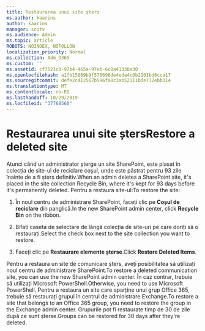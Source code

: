 ```yaml
---
title: Restaurarea unui site șters
ms.author: kaarins
author: kaarins
manager: scotv
ms.audience: Admin
ms.topic: article
ROBOTS: NOINDEX, NOFOLLOW
localization_priority: Normal
ms.collection: Adm_O365
ms.custom: ''
ms.assetid: cf7521c3-97b4-465a-97eb-6c0a41338a30
ms.openlocfilehash: a1fb15869b9f576696de4eda4c0b2101bd6cca17
ms.sourcegitcommit: defe2c412567b596fa8c3ab52111bde712ebb314
ms.translationtype: MT
ms.contentlocale: ro-RO
ms.lasthandoff: 10/29/2019
ms.locfileid: "37768560"
---
```

# <a name="restore-a-deleted-site"></a><span data-ttu-id="d4f62-102">Restaurarea unui site șters</span><span class="sxs-lookup"><span data-stu-id="d4f62-102">Restore a deleted site</span></span>

<span data-ttu-id="d4f62-103">Atunci când un administrator șterge un site SharePoint, este plasat în colecția de site-ul de reciclare coșul, unde este păstrat pentru 93 zile înainte de a fi șters definitiv.</span><span class="sxs-lookup"><span data-stu-id="d4f62-103">When an admin deletes a SharePoint site, it's placed in the site collection Recycle Bin, where it's kept for 93 days before it's permanently deleted.</span></span> <span data-ttu-id="d4f62-104">Pentru a restaura site-ul:</span><span class="sxs-lookup"><span data-stu-id="d4f62-104">To restore the site:</span></span>
  
1. <span data-ttu-id="d4f62-105">În noul centru de administrare SharePoint, faceți clic pe **Coșul de reciclare** din panglică.</span><span class="sxs-lookup"><span data-stu-id="d4f62-105">In the new SharePoint admin center, click **Recycle Bin** on the ribbon.</span></span> 
    
2. <span data-ttu-id="d4f62-106">Bifați caseta de selectare de lângă colecția de site-uri pe care doriți să o restaurați.</span><span class="sxs-lookup"><span data-stu-id="d4f62-106">Select the check box next to the site collection you want to restore.</span></span>
    
3. <span data-ttu-id="d4f62-107">Faceți clic pe **Restaurare elemente șterse**.</span><span class="sxs-lookup"><span data-stu-id="d4f62-107">Click **Restore Deleted Items**.</span></span>
    
<span data-ttu-id="d4f62-108">Pentru a restaura un site de comunicare șters, aveți posibilitatea să utilizați noul centru de administrare SharePoint.</span><span class="sxs-lookup"><span data-stu-id="d4f62-108">To restore a deleted communication site, you can use the new SharePoint admin center.</span></span> <span data-ttu-id="d4f62-109">În caz contrar, trebuie să utilizați Microsoft PowerShell.</span><span class="sxs-lookup"><span data-stu-id="d4f62-109">Otherwise, you need to use Microsoft PowerShell.</span></span> <span data-ttu-id="d4f62-110">Pentru a restaura un site care aparține unui grup Office 365, trebuie să restaurați grupul în centrul de administrare Exchange.</span><span class="sxs-lookup"><span data-stu-id="d4f62-110">To restore a site that belongs to an Office 365 group, you need to restore the group in the Exchange admin center.</span></span> <span data-ttu-id="d4f62-111">Grupurile pot fi restaurate timp de 30 de zile după ce sunt șterse.</span><span class="sxs-lookup"><span data-stu-id="d4f62-111">Groups can be restored for 30 days after they're deleted.</span></span>
  

